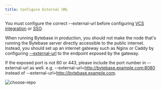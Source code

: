 ```yaml
---
title: Configure External URL
---
```


<hint-block type="warning">

You must configure the correct --external-url before configuring [VCS integration](/docs/vcs-integration/overview) or [SSO](/docs/administration/sso/overview).

</hint-block>

When running Bytebase in production, you should not make the node that's running the Bytebase server directly accessible to the public internet. Instead, you should set up an internet gateway such as Nginx or Caddy by configuring [--external-url](/docs/reference/command-line#--external-url-string) to the endpoint exposed by the gateway.

<hint-block type="info">

If the exposed port is not 80 or 443, please include the port number in --external-url as well. e.g. --external-url=http://bytebase.example.com:8080 instead of --external-url=http://bytebase.example.com.

</hint-block>

![choose-repo](/docs/get-started/install/external-url-flow.webp)
